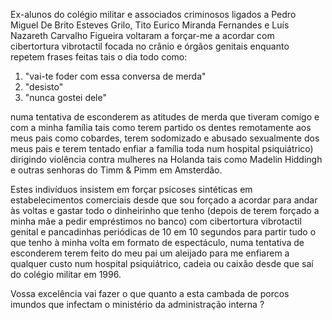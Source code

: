 Ex-alunos do colégio militar e associados criminosos ligados a Pedro Miguel De Brito Esteves Grilo, Tito Eurico Miranda Fernandes e Luís Nazareth Carvalho Figueira voltaram a forçar-me a acordar com cibertortura vibrotactil focada no crânio e órgãos genitais enquanto repetem frases feitas tais o dia todo como:

1. "vai-te foder com essa conversa de merda"
2. "desisto"
3. "nunca gostei dele"

numa tentativa de esconderem as atitudes de merda que tiveram comigo e com a minha família tais como terem partido os dentes remotamente aos meus pais como cobardes, terem sodomizado e abusado sexualmente dos meus pais e terem tentado enfiar a família toda num hospital psiquiátrico) dirigindo violência contra mulheres na Holanda tais como Madelin Hiddingh e outras senhoras do Timm & Pimm em Amsterdão.

Estes indivíduos insistem em forçar psicoses sintéticas em estabelecimentos comerciais desde que sou forçado a acordar para andar às voltas e gastar todo o dinheirinho que tenho (depois de terem forçado a minha mãe a pedir empréstimos no banco) com cibertortura vibrotactil genital e pancadinhas periódicas de 10 em 10 segundos para partir tudo o que tenho à minha volta em formato de espectáculo, numa tentativa de esconderem terem feito do meu pai um aleijado para me enfiarem a qualquer custo num hospital psiquiátrico, cadeia ou caixão desde que saí do colégio militar em 1996.

Vossa excelência vai fazer o que quanto a esta cambada de porcos imundos que infectam o ministério da administração interna ?